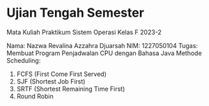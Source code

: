 # Ujian Tengah Semester
Mata Kuliah Praktikum Sistem Operasi Kelas F 2023-2

Nama: Nazwa Revalina Azzahra Djuarsah
NIM: 1227050104
Tugas: Membuat Program Penjadwalan CPU dengan Bahasa Java
Methode Scheduling:
1. FCFS (First Come First Served)
2. SJF (Shortest Job First)
3. SRTF (Shortest Remaining Time First)
4. Round Robin
